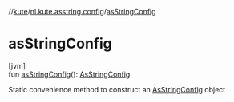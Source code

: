 //[kute](../../index.md)/[nl.kute.asstring.config](index.md)/[asStringConfig](as-string-config.md)

# asStringConfig

[jvm]\
fun [asStringConfig](as-string-config.md)(): [AsStringConfig](-as-string-config/index.md)

Static convenience method to construct an [AsStringConfig](-as-string-config/index.md) object

